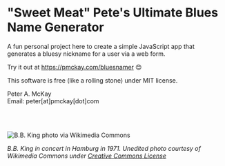 # "Sweet Meat" Pete's Ultimate Blues Name Generator

A fun personal project here to create a simple JavaScript app that generates a bluesy nickname for a user via a web form.

Try it out at https://pmckay.com/bluesnamer 😊

This software is free (like a rolling stone) under MIT license.

Peter A. McKay        
Email: peter[at]pmckay[dot]com      

<br>
<br>

![B.B. King photo via Wikimedia Commons](https://upload.wikimedia.org/wikipedia/commons/thumb/e/e5/B.B._King_3011710048.jpg/1280px-B.B._King_3011710048.jpg)

*B.B. King in concert in Hamburg in 1971. Unedited photo courtesy of Wikimedia Commons under [Creative Commons License](https://creativecommons.org/licenses/by-sa/2.0/)*
